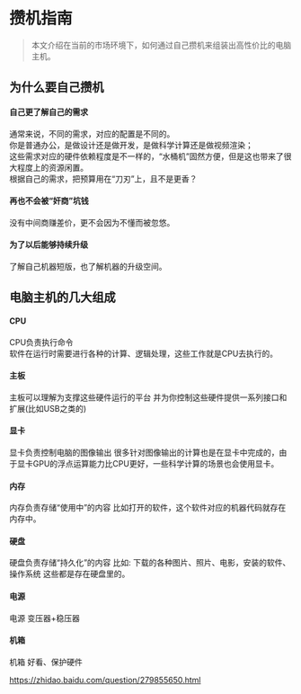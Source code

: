 # 攒机指南

> 本文介绍在当前的市场环境下，如何通过自己攒机来组装出高性价比的电脑主机。

## 为什么要自己攒机

#### 自己更了解自己的需求

通常来说，不同的需求，对应的配置是不同的。  
你是普通办公，是做设计还是做开发，是做科学计算还是做视频渲染；  
这些需求对应的硬件依赖程度是不一样的，“水桶机”固然方便，但是这也带来了很大程度上的资源闲置。  
根据自己的需求，把预算用在“刀刃”上，且不是更香？

#### 再也不会被“奸商”坑钱

没有中间商赚差价，更不会因为不懂而被忽悠。

#### 为了以后能够持续升级

了解自己机器短版，也了解机器的升级空间。

## 电脑主机的几大组成

#### CPU

CPU负责执行命令  
软件在运行时需要进行各种的计算、逻辑处理，这些工作就是CPU去执行的。

#### 主板

主板可以理解为支撑这些硬件运行的平台 并为你控制这些硬件提供一系列接口和扩展(比如USB之类的)

#### 显卡

显卡负责控制电脑的图像输出 很多针对图像输出的计算也是在显卡中完成的，由于显卡GPU的浮点运算能力比CPU更好，一些科学计算的场景也会使用显卡。

#### 内存

内存负责存储“使用中”的内容 比如打开的软件，这个软件对应的机器代码就存在内存中。

#### 硬盘

硬盘负责存储“持久化”的内容 比如: 下载的各种图片、照片、电影，安装的软件、操作系统 这些都是存在硬盘里的。

#### 电源

电源 变压器+稳压器

#### 机箱

机箱 好看、保护硬件



https://zhidao.baidu.com/question/279855650.html